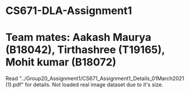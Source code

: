 # CS671-DLA-Assignment1
# Team mates: Aakash Maurya (B18042), Tirthashree (T19165), Mohit kumar (B18072)
Read "../Group20_Assignment1/CS671_Assignment1_Details_01March2021 (1).pdf" for details.
Not loaded real image dataset due to it's size.
